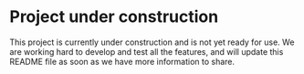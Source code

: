 # Project under construction
This project is currently under construction and is not yet ready for use. We are working hard to develop and test all the features, and will update this README file as soon as we have more information to share.
